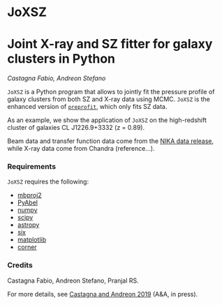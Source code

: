 # JoXSZ
# Joint X-ray and SZ fitter for galaxy clusters in Python
*Castagna Fabio, Andreon Stefano*

`JoXSZ` is a Python program that allows to jointly fit the pressure profile of galaxy clusters from both SZ and X-ray data using MCMC.
`JoXSZ` is the enhanced version of [`preprofit`](https://github.com/fcastagna/preprofit), which only fits SZ data. 

As an example, we show the application of `JoXSZ` on the high-redshift cluster of galaxies CL J1226.9+3332 (z = 0.89).

Beam data and transfer function data come from the [NIKA data release](http://lpsc.in2p3.fr/NIKA2LPSZ/nika2sz.release.php), while X-ray data come from Chandra (reference...).

### Requirements
`JoXSZ` requires the following:
- [mbproj2](https://github.com/jeremysanders/mbproj2)
- [PyAbel](https://github.com/PyAbel/PyAbel)
- [numpy](http://www.numpy.org/)
- [scipy](http://www.scipy.org/)
- [astropy](http://www.astropy.org/)
- [six](https://pypi.org/project/six/)
- [matplotlib](https://matplotlib.org/)
- [corner](https://pypi.org/project/corner/)

### Credits
Castagna Fabio, Andreon Stefano, Pranjal RS.

For more details, see [Castagna and Andreon 2019](https://arxiv.org/abs/1910.06620) (A&A, in press).
